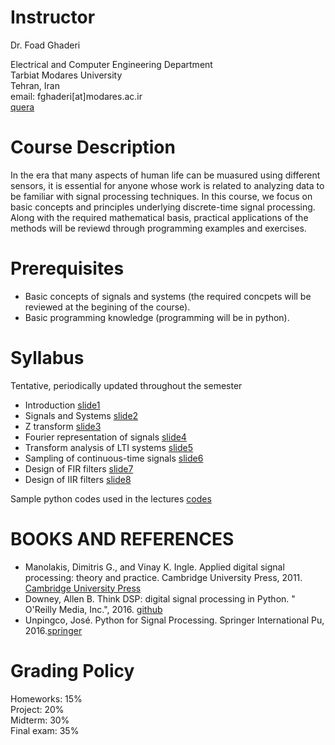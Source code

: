 # Instructor
Dr. Foad Ghaderi

  Electrical and Computer Engineering Department  
  Tarbiat Modares University  
  Tehran, Iran  
  email: fghaderi[at]modares.ac.ir  
  [quera](https://quera.ir/course/3649/)

# Course Description
In the era that many aspects of human life can be muasured using different sensors, it is essential for anyone whose work is related to analyzing data to be familiar with signal processing techniques. In this course, we focus on basic concepts and principles underlying discrete-time signal processing. Along with the required mathematical basis, practical applications of the methods will be reviewd through programming examples and exercises.


# Prerequisites
- Basic concepts of signals and systems (the required concpets will be reviewed at the begining of the course).
- Basic programming knowledge (programming will be in python).

# Syllabus  
Tentative, periodically updated throughout the semester  
- Introduction [slide1](https://fghaderi.github.io/DSP/slides/1_Introduction.pdf)
- Signals and Systems [slide2](https://fghaderi.github.io/DSP/slides/2_Signals_and_systems.pdf)
- Z transform [slide3](https://fghaderi.github.io/DSP/slides/3_Z-ransform.pdf)
- Fourier representation of signals [slide4](https://github.com/fghaderi/DSP/blob/master/slides/4_Fourier_representation_of_signals.pdf)
- Transform analysis of LTI systems [slide5](https://github.com/fghaderi/DSP/blob/master/slides/5_Transform_analysis_of_LTI_systems.pdf)
- Sampling of continuous-time signals [slide6](https://github.com/fghaderi/DSP/blob/master/slides/6_Sampling_of_continuous-time_signals.pdf)
- Design of FIR filters [slide7](http://cloud.modares.ac.ir/public.php?service=files&t=6c4f868b0af3e366d765a4df84338637)
- Design of IIR filters [slide8](http://cloud.modares.ac.ir/public.php?service=files&t=a8b3717fc43c7ca57829a2085a82fac5)

Sample python codes used in the lectures [codes](https://github.com/fghaderi/DSP/tree/master/code)

# BOOKS AND REFERENCES
- Manolakis, Dimitris G., and Vinay K. Ingle. Applied digital signal processing: theory and practice. Cambridge University Press, 2011. [Cambridge University Press](https://www.cambridge.org/ir/academic/subjects/engineering/communications-and-signal-processing/applied-digital-signal-processing-theory-and-practice?format=HB)  
- Downey, Allen B. Think DSP: digital signal processing in Python. " O'Reilly Media, Inc.", 2016. [github](https://github.com/AllenDowney/ThinkDSP)  
- Unpingco, José. Python for Signal Processing. Springer International Pu, 2016.[springer](https://www.springer.com/gp/book/9783319013411)

# Grading Policy

Homeworks: 15%  
Project: 20%  
Midterm: 30%  
Final exam: 35%  
